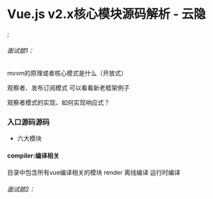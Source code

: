 # Vue.js v2.x核心模块源码解析 - 云隐

[](./1634991014692.jpg);
###### 面试题1：
mvvm的原理或者核心模式是什么（开放式）

  观察者、发布订阅模式
  可以看看新老框架例子

观察者模式的实现、如何实现响应式？

### 入口源码源码

- 六大模块

#### compiler:编译相关
目录中包含所有vue编译相关的模块
render 
离线编译
运行时编译

###### 面试题2：
<template> 和 render() 它们是怎么生成dom?
  都会转成 render() 
  template 中有很多优化算法，框架作者更推荐用template这块

###### 面试题x：
在vue-cli新建项目的时候，runtime only or runtime + compiler ,这两个版本有什么区别？分别在哪个文件里做了区分，到底有何区别？
https://www.jianshu.com/p/466510d84e36
#### core: vue核心代码
vue实例
内置组件
全局api封装
观察者模式
vdom
...

##### 小问题1
为什么 core/instance/index.js function Vue(){} 用了函数对象而非class?

除了可读性易读性之外，后续会在Vue的prototype上进行拓展，用函数对象更方便可读，以及拓展。

##### 小问题2
为何要单独抽离以下几个流程？
```js
initMixin(Vue);
stateMixin(Vue);
eventsMixin(Vue);
lifecycleMixin(Vue);
renderMinxin(Vue);
```
不仅仅是初始化流程，还生成了 vue 必要的参数属性。

##### initMixin: 
1. _init mergeOptions把外部传参和内部参数做了一个合并挂载
2. _init init 初始化
   1. lifeCycle
   2. events
   3. render
   4. inject
   5. state
   6. provider

###### 面试题3
beforeCreate 和 created 之间做了什么？
    callHook(vm, 'beforeCreate')
    initInjections(vm) // resolve injections before data/props
    initState(vm)
    initProvide(vm) // resolve provide after data/props
    callHook(vm, 'created')


###### initState
```js
export function initState(vm: Component) {
  vm._watchers = []
  const opts = vm.$options
  if(opts.props) initProps(vm, opts.props)
  if(opts.methods) initMethods(vm, opts.methods)
  if(opts.data) {
    initData(vm)
  } else {
    observe(vm._data = {}, true)
  }
  if(opts.computed) initComputed(vm, opts.computed)
  if(opts.watch && opts.watch !== nativeWatch) {
    initWatch(vm. opts.watch)
  }
}
```
1. $set
   1. 会调用 set 方法，会把对象遍历一般。
2. $deletegit
3. $watch: 新建watcher 实例，对特定目标进行观察
   1. watcher
   2. 依赖搜集
4. $data
5. $props

###### 面试题4
props 和 data 是如何把属性挂载在vm上？
core/instance/state.js 中挂载

通过 proxy() 代理 vm._props.xxx => vm.xxx 直接访问
vm是当前实例
```js
if (!(key in vm)) {
  proxy(vm, `_props`, key)
}
```
这个地方重点是 `initProps(vm, opts.props)` 和 `initData(vm)`
1. **看完就会发现一个共同点就是，他们都会在内部调用`defineReactive(props, key, value, ()=>{})`来做数据的响应式处理**
2. 通过 `proxy()` 这个工具函数 将`vm._props.xxx => vm.xxx ` 直接访问，...就是写的时候能直接用 `this.xxx`这样的写法调用 props 传参

###### initProvide
provide 本身是挂载在 vm.$options 下的，也没啥说的
```js
export function initProvide(vm: Component) {
  const provide = vm.$options.provide
  if(provide) {
    vm._provide = typeof provide === 'function'
      ? provide.call(vm)
      : provide
  }
}
```
**补充 inject:注入、provide 提供**
当两个组件之间没有亲戚关系的时候可以使用这种方式进行传参（$emit 也可以）

###### 面试题5：vm.$option
Q: 为什么data是函数，而components是对象？
因为，如果用对象，同一个vm实例，用同名的变量会同时引用造成污染，用函数相当于形成新的实例做data数据隔离.
components本质是一个相同组件在不同状态下出现在相同区域，组件是通过传参的方式来区分当前状态的。参数不会冲突就不会报错，所以components可以是对象，他本身就引用的同一个组件。// TODO: 三刷

Q:data 函数如果没有返回值会报错吗？
A:会（框架报错）

##### stateMixin
// TODO: 为什么不建议使用 $set? 会在什么场景需要使用？ 替代方案是什么？
$set 
$delete
$watch
  watcer
  依赖收集（new dep())
$data
$props

##### eventMixin
对应事件分发功能
1. $on
2. $once
3. $off
4. $emit


##### lifecycleMixin

  _update // 虚拟节点
  \__patch__ //重布局

1. _update
2. $forceUpdate
3. $destroy

###### 面试题6： beforeDestroy 和 destroyed 之间做了什么？
```js
    callHook(vm, 'beforeDestroy')
    vm._isBeingDestroyed = true
    // remove self from parent
    const parent = vm.$parent
    if (parent && !parent._isBeingDestroyed && !vm.$options.abstract) {
      remove(parent.$children, vm)
    }
    // teardown watchers
    if (vm._watcher) {
      vm._watcher.teardown()
    }
    let i = vm._watchers.length
    while (i--) {
      vm._watchers[i].teardown()
    }
    // remove reference from data ob
    // frozen object may not have observer.
    if (vm._data.__ob__) {
      vm._data.__ob__.vmCount--
    }
    // call the last hook...
    vm._isDestroyed = true
    // invoke destroy hooks on current rendered tree
    vm.__patch__(vm._vnode, null)
    // fire destroyed hook
    callHook(vm, 'destroyed')
```


##### renderMixin

1. $nextTick
   1. 执行本次渲染后的回调队列
   它是怎么实现的？其实就是把cb 放到一个队列里，用`flushCallbacks`包装微任务或者宏任务在渲染回调的时候执行。
   使用风险是什么？
2. _render

installRenderHelpers 迟加载用途
1. sdk
2. initApp
3. ui components 
   总而言之就是一个延迟加载，减少用户感知的加载时间

#### platform 跨平台代码
web
weex(跨端跨平台)

#### server 服务端渲染




#### sfc .vue 文件的一个解析器
parser

#### shared 共享工具方法（与模块内的 utils 文件隔离开）



## 深入原理

#### 数据驱动

###### 面试题6： vue 的实例为何不能挂载在body或者html根节点上，如果挂了会报错吗？

###### 面试题7： beforeMount 和 mounted 之间做了什么？

###### 面试题： 什么是虚拟节点，简书虚拟dom构成？vue 和 react 虚拟dom的区别？
- 虚拟节点是一种对真实dom的抽象描述，吧dom的一些真实定义做了描述。  

ps: 小技巧，从模块返回值开始往回找。

#### 组件化

- 组件渲染
- 组件配置


#### 响应式原理
- 依赖收集
  1. initState => initProps/ initData;
  2. defineReactive 
     1. 
面试题: 对于被监听数据他的`__ob__`是在什么时候被加上的？

- 派发更新


#### dom diff

#### 了解 computed 缓存的实现和原理么？


#### 补充：

- 不同项目的初始化的区别：

  1. 流式初始化，初始空对象然后不断在空对象中添加东西。
问题：项目变大后会不好维护

  2. 引用挂载初始化，类似Vue2. 先声明一个函数对象，将需要初始化的东西引用挂载在初始函数对象后，在 export default出去。 然后再从外侧引入内侧core/index.js 中的代码再次做内容修饰再暴露出来。
好处：最核心的东西抽象出来，不需要再做更多改动。好处是固定最小模块。

- 什么情况下会出现堆溢出？
对象过大

#### 考点拓展：

1. computed & watch 监听了什么，做了什么事？
